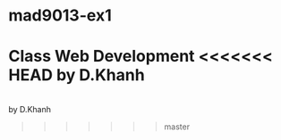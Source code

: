 mad9013-ex1
===========

Class Web Development
<<<<<<< HEAD
by D.Khanh
=======
<br>by D.Khanh
>>>>>>> master
